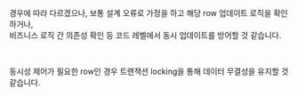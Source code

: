 경우에 따라 다르겠으나, 보통 설계 오류로 가정을 하고 해당 row 업데이트 로직을 확인하거나,<br>
비즈니스 로직 간 의존성 확인 등 코드 레벨에서 동시 업데이트를 방어할 것 같습니다.<br>

<br>

동시성 제어가 필요한 row인 경우 트랜잭션 locking을 통해 데이터 무결성을 유지할 것 같습니다.
